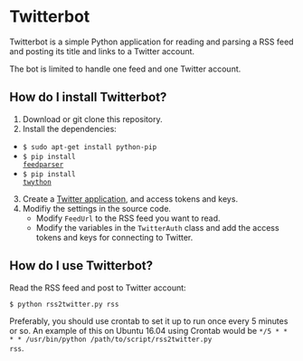 # Twitterbot
Twitterbot is a simple Python application for reading and parsing a RSS feed and posting its title and links to a Twitter account.

The bot is limited to handle one feed and one Twitter account.

## How do I install Twitterbot?

1. Download or git clone this repository.
2. Install the dependencies:
  - <code>$ sudo apt-get install python-pip</code>
  - <code>$ pip install <a href="https://pythonhosted.org/feedparser/">feedparser</a></code>
  - <code>$ pip install <a href="https://twython.readthedocs.org/en/latest/">twython</a></code>
3. Create a <a href="https://apps.twitter.com/">Twitter application</a>, and access tokens and keys.
4. Modifiy the settings in the source code.
   - Modify <code>FeedUrl</code> to the RSS feed you want to read.
   - Modify the variables in the <code>TwitterAuth</code> class and add the access tokens and keys for connecting to Twitter.

## How do I use Twitterbot?

Read the RSS feed and post to Twitter account:

<code>$ python rss2twitter.py rss</code>

Preferably, you should use crontab to set it up to run once every 5 minutes or so. An example of this on Ubuntu 16.04 using Crontab would be
<code>*/5 * * * * /usr/bin/python /path/to/script/rss2twitter.py rss</code>.
